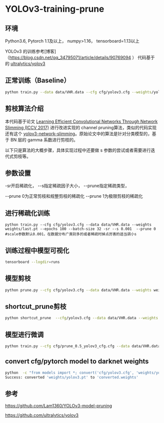 # YOLOv3-training-prune

## 环境

Python3.6, 
Pytorch 1.1及以上，
numpy>1.16，
tensorboard=1.13以上

YOLOv3 的训练参考[博客]（https://blog.csdn.net/qq_34795071/article/details/90769094  ） 代码基于的 [ultralytics/yolov3](https://github.com/ultralytics/yolov3)


## 正常训练（Baseline）

```bash
python train.py --data data/VHR.data --cfg cfg/yolov3.cfg --weights/yolov3.weights --epochs 100 --batch-size 32 #后面的epochs自行更改 直接加载weights可以更好的收敛
```

## 剪枝算法介绍

本代码基于论文 [Learning Efficient Convolutional Networks Through Network Slimming (ICCV 2017)](http://openaccess.thecvf.com/content_iccv_2017/html/Liu_Learning_Efficient_Convolutional_ICCV_2017_paper.html) 进行改进实现的 channel pruning算法，类似的代码实现还有这个 [yolov3-network-slimming](https://github.com/talebolano/yolov3-network-slimming)。原始论文中的算法是针对分类模型的，基于 BN 层的 gamma 系数进行剪枝的。

以下只是算法的大概步骤，具体实现过程中还要做 s 参数的尝试或者需要进行迭代式剪枝等。

## 参数设置

-sr开启稀疏化，
--s指定稀疏因子大小，
--prune指定稀疏类型，

--prune 0为正常剪枝和规整剪枝的稀疏化
--prune 1为极限剪枝的稀疏化

## 进行稀疏化训练

```bashpython 
python train.py --cfg cfg/yolov3.cfg --data data/VHR.data --weights weights/last.pt --epochs 100 --batch-size 32 -sr --s 0.001  --prune 0  #scale参数默认0.001，在数据分布广类别多的或者稀疏时掉点厉害的适当调小s
```
## 训练过程中模型可视化
```bash
tensorboard --logdir=runs 
```
##  模型剪枝
```bash
python prune.py --cfg cfg/yolov3.cfg --data data/VHR.data --weights weights/last.pt --percent 0.5
```
## shortcut_prune剪枝
```bash
python shortcut_prune  --cfg/yolov3.cfg --data data/VHR.data --weights weights/last.pt --percent 0.5
```
##  模型进行微调
 ```bash
 python train.py --cfg cfg/prune_0.5_yolov3_cfg.cfg --data data/VHR.data --weights weights/prune_0.5_last.weights --epochs 100 --batch-size 32
```
## convert cfg/pytorch model to darknet weights
```bash
python  -c "from models import *; convert('cfg/yolov3.cfg', 'weights/yolov3.pt')"
Success: converted 'weights/yolov3.pt' to 'converted.weights'
```
## 参考
https://github.com/Lam1360/YOLOv3-model-pruning

https://github.com/ultralytics/yolov3
